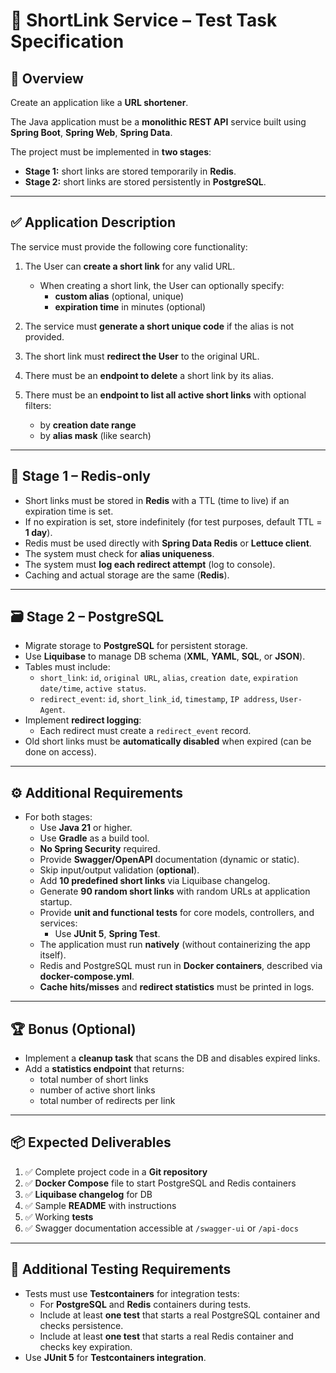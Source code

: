 # 📌 ShortLink Service – Test Task Specification

## 📖 Overview

Create an application like a **URL shortener**.

The Java application must be a **monolithic REST API** service built using **Spring Boot**, **Spring Web**, **Spring Data**.

The project must be implemented in **two stages**:
- **Stage 1:** short links are stored temporarily in **Redis**.
- **Stage 2:** short links are stored persistently in **PostgreSQL**.

---

## ✅ Application Description

The service must provide the following core functionality:

1. The User can **create a short link** for any valid URL.
    - When creating a short link, the User can optionally specify:
        - **custom alias** (optional, unique)
        - **expiration time** in minutes (optional)

2. The service must **generate a short unique code** if the alias is not provided.

3. The short link must **redirect the User** to the original URL.

4. There must be an **endpoint to delete** a short link by its alias.

5. There must be an **endpoint to list all active short links** with optional filters:
    - by **creation date range**
    - by **alias mask** (like search)

---

## 🔄 Stage 1 – Redis-only

- Short links must be stored in **Redis** with a TTL (time to live) if an expiration time is set.
- If no expiration is set, store indefinitely (for test purposes, default TTL = **1 day**).
- Redis must be used directly with **Spring Data Redis** or **Lettuce client**.
- The system must check for **alias uniqueness**.
- The system must **log each redirect attempt** (log to console).
- Caching and actual storage are the same (**Redis**).

---

## 🗃️ Stage 2 – PostgreSQL

- Migrate storage to **PostgreSQL** for persistent storage.
- Use **Liquibase** to manage DB schema (**XML**, **YAML**, **SQL**, or **JSON**).
- Tables must include:
    - `short_link`: `id`, `original URL`, `alias`, `creation date`, `expiration date/time`, `active status`.
    - `redirect_event`: `id`, `short_link_id`, `timestamp`, `IP address`, `User-Agent`.
- Implement **redirect logging**:
    - Each redirect must create a `redirect_event` record.
- Old short links must be **automatically disabled** when expired (can be done on access).

---

## ⚙️ Additional Requirements

- For both stages:
    - Use **Java 21** or higher.
    - Use **Gradle** as a build tool.
    - **No Spring Security** required.
    - Provide **Swagger/OpenAPI** documentation (dynamic or static).
    - Skip input/output validation (**optional**).
    - Add **10 predefined short links** via Liquibase changelog.
    - Generate **90 random short links** with random URLs at application startup.
    - Provide **unit and functional tests** for core models, controllers, and services:
        - Use **JUnit 5**, **Spring Test**.
    - The application must run **natively** (without containerizing the app itself).
    - Redis and PostgreSQL must run in **Docker containers**, described via **docker-compose.yml**.
    - **Cache hits/misses** and **redirect statistics** must be printed in logs.

---

## 🏆 Bonus (Optional)

- Implement a **cleanup task** that scans the DB and disables expired links.
- Add a **statistics endpoint** that returns:
    - total number of short links
    - number of active short links
    - total number of redirects per link

---

## 📦 Expected Deliverables

1. ✅ Complete project code in a **Git repository**
2. ✅ **Docker Compose** file to start PostgreSQL and Redis containers
3. ✅ **Liquibase changelog** for DB
4. ✅ Sample **README** with instructions
5. ✅ Working **tests**
6. ✅ Swagger documentation accessible at `/swagger-ui` or `/api-docs`

---

## 🧪 Additional Testing Requirements

- Tests must use **Testcontainers** for integration tests:
    - For **PostgreSQL** and **Redis** containers during tests.
    - Include at least **one test** that starts a real PostgreSQL container and checks persistence.
    - Include at least **one test** that starts a real Redis container and checks key expiration.
- Use **JUnit 5** for **Testcontainers integration**.
